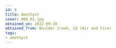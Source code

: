 ```yaml
---
id: 8 
title: Amethyst
cover: 008_01.jpg
obtained_on: 2022-09-28
obtained_from: Boulder Creek, CA (Air and Fire)
tags:
- amethyst
---
```

